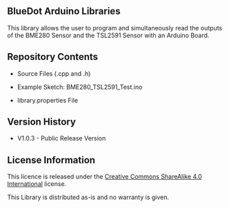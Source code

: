 ## **BlueDot Arduino Libraries**

This library allows the user to program and simultaneously read the outputs of the BME280 Sensor and the TSL2591 Sensor with an Arduino Board.


## **Repository Contents**

* Source Files (.cpp and .h)
* Example Sketch: BME280_TSL2591_Test.ino

* library.properties File


## **Version History**

* V1.0.3 - Public Release Version



## **License Information**

This licence is released under the [Creative Commons ShareAlike 4.0 International](https://creativecommons.org/licenses/by-sa/4.0/) license.

This Library is distributed as-is and no warranty is given.
